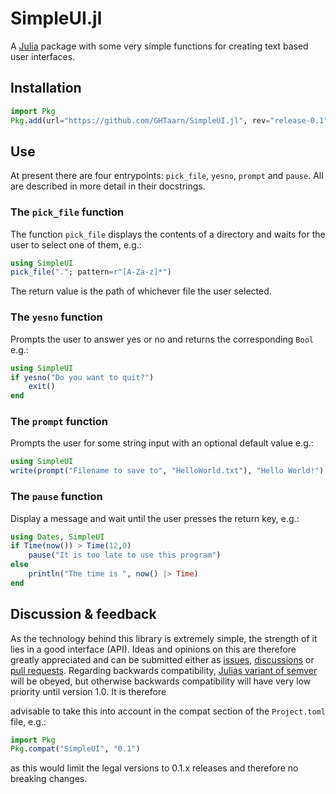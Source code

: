 # SimpleUI.jl
A [Julia](http://julialang.org) package with some very simple functions for
creating text based user interfaces.

## Installation
```julia
import Pkg
Pkg.add(url="https://github.com/GHTaarn/SimpleUI.jl", rev="release-0.1")
```

## Use

At present there are four entrypoints: `pick_file`, `yesno`, `prompt` and
`pause`. All are described in more detail in their docstrings.

### The `pick_file` function

The function `pick_file` displays the contents of a directory and waits
for the user to select one of them, e.g.:

```julia
using SimpleUI
pick_file("."; pattern=r"[A-Za-z]*")
```

The return value is the path of whichever file the user selected.

### The `yesno` function

Prompts the user to answer yes or no and returns the corresponding `Bool` e.g.:

```julia
using SimpleUI
if yesno("Do you want to quit?")
    exit()
end
```

### The `prompt` function

Prompts the user for some string input with an optional default value e.g.:

```julia
using SimpleUI
write(prompt("Filename to save to", "HelloWorld.txt"), "Hello World!")
```

### The `pause` function

Display a message and wait until the user presses the return key, e.g.:

```julia
using Dates, SimpleUI
if Time(now()) > Time(12,0)
    pause("It is too late to use this program")
else
    println("The time is ", now() |> Time)
end
```

## Discussion & feedback

As the technology behind this library is extremely simple, the strength of it
lies in a good interface (API). Ideas and opinions on this are therefore
greatly appreciated and can be submitted either as
[issues](https://github.com/GHTaarn/SimpleUI.jl/issues),
[discussions](https://github.com/GHTaarn/SimpleUI.jl/discussions) or
[pull requests](https://github.com/GHTaarn/SimpleUI.jl/pulls).
Regarding backwards compatibility,
[Julias variant of semver](https://pkgdocs.julialang.org/v1/compatibility/#compat-pre-1.0)
will be obeyed, but otherwise backwards compatibility will have very
low priority until version 1.0. It is therefore

[//]: # (Non-backwards compatible changes are a very real possibility, so it is)

advisable to take this into account in the compat section of the
`Project.toml` file, e.g.:

```julia
import Pkg
Pkg.compat("SimpleUI", "0.1")
```

as this would limit the legal versions to 0.1.x releases and therefore no breaking changes.
